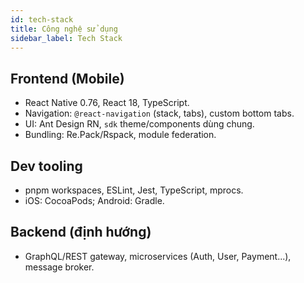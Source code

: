```yaml
---
id: tech-stack
title: Công nghệ sử dụng
sidebar_label: Tech Stack
---
```


## Frontend (Mobile)

- React Native 0.76, React 18, TypeScript.
- Navigation: `@react-navigation` (stack, tabs), custom bottom tabs.
- UI: Ant Design RN, `sdk` theme/components dùng chung.
- Bundling: Re.Pack/Rspack, module federation.

## Dev tooling

- pnpm workspaces, ESLint, Jest, TypeScript, mprocs.
- iOS: CocoaPods; Android: Gradle.

## Backend (định hướng)

- GraphQL/REST gateway, microservices (Auth, User, Payment...), message broker.


